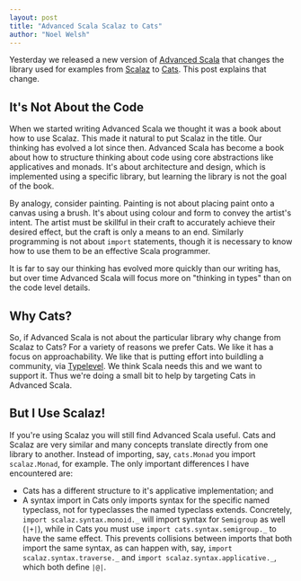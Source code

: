 ```yaml
---
layout: post
title: "Advanced Scala Scalaz to Cats"
author: "Noel Welsh"
---
```


Yesterday we released a new version of [Advanced Scala][advanced-scala] that changes the library used for examples from [Scalaz][scalaz] to [Cats][cats]. This post explains that change.

<!-- break -->

## It's Not About the Code

When we started writing Advanced Scala we thought it was a book about how to use Scalaz. This made it natural to put Scalaz in the title. Our thinking has evolved a lot since then. Advanced Scala has become a book about how to structure thinking about code using core abstractions like applicatives and monads. It's about architecture and design, which is implemented using a specific library, but learning the library is not the goal of the book.

By analogy, consider painting. Painting is not about placing paint onto a canvas using a brush. It's about using colour and form to convey the artist's intent. The artist must be skillful in their craft to accurately achieve their desired effect, but the craft is only a means to an end. Similarly programming is not about `import` statements, though it is necessary to know how to use them to be an effective Scala programmer.

It is far to say our thinking has evolved more quickly than our writing has, but over time Advanced Scala will focus more on "thinking in types" than on the code level details.

## Why Cats?

So, if Advanced Scala is not about the particular library why change from Scalaz to Cats? For a variety of reasons we prefer Cats. We like it has a focus on approachability. We like that is putting effort into buildling a community, via [Typelevel][typelevel]. We think Scala needs this and we want to support it. Thus we're doing a small bit to help by targeting Cats in Advanced Scala.

## But I Use Scalaz!

If you're using Scalaz you will still find Advanced Scala useful. Cats and Scalaz are very similar and many concepts translate directly from one library to another. Instead of importing, say, `cats.Monad` you import `scalaz.Monad`, for example. The only important differences I have encountered are:

- Cats has a different structure to it's applicative implementation; and
- A syntax import in Cats only imports syntax for the specific named typeclass, not for typeclasses the named typeclass extends. Concretely, `import scalaz.syntax.monoid._` will import syntax for `Semigroup` as well (`|+|`), while in Cats you must use `import cats.syntax.semigroup._` to have the same effect. This prevents collisions between imports that both import the same syntax, as can happen with, say, `import scalaz.syntax.traverse._` and `import scalaz.syntax.applicative._`, which both define `|@|`.

[advanced-scala]: http://underscore.io/books/advanced-scala-scalaz/
[typelevel]: http://typelevel.org/
[cats]: http://typelevel.org/cats/
[scalaz]: https://github.com/scalaz/scalaz
